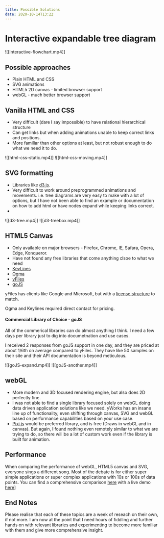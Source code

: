 ```yaml
---
title: Possible Solutions
date: 2020-10-14T13:22
---
```


# Interactive expandable tree diagram
![[interactive-flowchart.mp4]]

## Possible approaches

- Plain HTML and CSS
- SVG animations
- HTML5 2D canvas - limited browser support
- webGL - much better browser support

## Vanilla HTML and CSS
- Very difficult (dare I say impossible) to have relational hierarchical structure
- Can get links but when adding animations unable to keep correct links and positions.
- More familiar than other options at least, but not robust enough to do what we need it to do.

![[html-css-static.mp4]]
![[html-css-moving.mp4]]

 ## SVG formatting 
- Libraries like [d3.js](https://d3js.org/).
- Very difficult to work around preprogrammed animations and movements.  i.e. tree diagrams are very easy to make with a lot of options, but I have not been able to find an example or documentation on how to  add html or have nodes expand while keeping links correct.
- 

![[d3-tree.mp4]]
![[d3-treebox.mp4]]

## HTML5 Canvas
- Only available on major browsers - Firefox, Chrome, IE, Safara, Opera, Edge, Konqueror. 
- Have not found any free libraries that come anything clsoe to what we need
- [KeyLines](https://cambridge-intelligence.com/)
- [Ogma](https://doc.linkurio.us/ogma/latest/)
- [yFiles](https://www.yworks.com/products/yfiles)
-  [goJS](https://gojs.net/latest/index.html)

yFiles has clients like Google and Microsoft, but with a [license structure](https://www.yworks.com/products/yfiles-for-html/pricing) to match.

Ogma and Keylines required direct contact for pricing.

#### Commercial Library of Choice - goJS
All of the commerical libraries can do almost anything I think. I need a few days per library just to dig into documetnation and use cases.

I received 2 responses from goJS support in one day, and they are priced at about 1/6th on average compared to yFiles. They have like 50 samples on their site and their API documentation is beyond meticulous. 

![[goJS-expand.mp4]]
![[goJS-another.mp4]]

## webGL
- More modern and 3D focused rendering engine, but also does 2D perfectly fine.
- I was not able to find a single library focused solely on webGL doing data driven application solutions like we need. yWorks has an insane line up of functionality, even shifting through canvas, SVG and webGL based on performance capabilities based on your use case. 
- [Pixi.js](https://www.pixijs.com/) would be preferred library, and is free (Draws in webGL and in canvas). But again, I found nothing even remotely similar to what we are trying to do, so there will be a lot of custom work even if the library is built for animation.

## Performance 
When comparing the performance of webGL, HTML5 canvas and SVG, everyone sings a different song. Most of the debate is for either super simple applications or super complex applications with 10s or 100s of data points. You can find a comprehensive comparison [here](https://www.yworks.com/blog/svg-canvas-webgl) with a live demo [here](https://live.yworks.com/demos/view/largegraphs/)]


## End Notes
Please realise that each of these topics are a week of reseach on their own, if not more. I am now at the point that I need hours of fiddling and further hands on with relevant libraries and experimenting to become more familiar with them and give more comprehensive insight.




